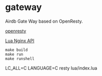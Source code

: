 # gateway
Airdb Gate Way based on OpenResty.

[openresty](https://hub.docker.com/r/openresty/openresty/dockerfile)

[Lua Nginx API](https://openresty-reference.readthedocs.io/en/latest/Lua_Nginx_API/)
```
make build
make run
make runshell
```

LC_ALL=C LANGUAGE=C  resty  lua/index.lua
